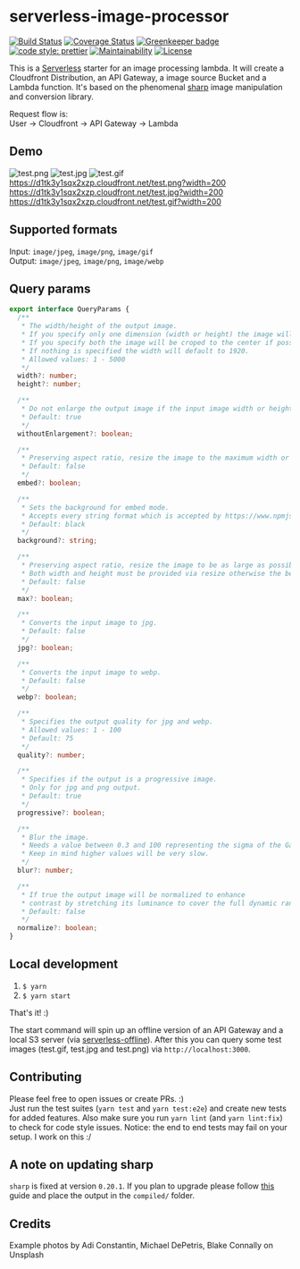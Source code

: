 # serverless-image-processor

[![Build Status](https://travis-ci.org/Mercateo/serverless-image-processor.svg?branch=master)](https://travis-ci.org/Mercateo/serverless-image-processor)
[![Coverage Status](https://coveralls.io/repos/github/Mercateo/serverless-image-processor/badge.svg?branch=master)](https://coveralls.io/github/Mercateo/serverless-image-processor?branch=master)
[![Greenkeeper badge](https://badges.greenkeeper.io/Mercateo/serverless-image-processor.svg)](https://greenkeeper.io/)
[![code style: prettier](https://img.shields.io/badge/code_style-prettier-ff69b4.svg?style=flat-square)](https://github.com/prettier/prettier)
[![Maintainability](https://api.codeclimate.com/v1/badges/149b0866f7121aad91a9/maintainability)](https://codeclimate.com/github/Mercateo/serverless-image-processor/maintainability)
[![License](https://img.shields.io/badge/License-Apache%202.0-blue.svg)](https://github.com/Mercateo/serverless-image-processor/blob/master/LICENSE)

This is a [Serverless](https://serverless.com) starter for an image processing lambda. It will create a Cloudfront Distribution, an API Gateway, a image source Bucket and a Lambda function. It's based on the phenomenal [sharp](https://github.com/lovell/sharp) image manipulation and conversion library.

Request flow is:  
User -> Cloudfront -> API Gateway -> Lambda

## Demo
![test.png](https://d1tk3y1sqx2xzp.cloudfront.net/test.png?width=200) ![test.jpg](https://d1tk3y1sqx2xzp.cloudfront.net/test.jpg?width=200) ![test.gif](https://d1tk3y1sqx2xzp.cloudfront.net/test.gif?width=200)  
https://d1tk3y1sqx2xzp.cloudfront.net/test.png?width=200   
https://d1tk3y1sqx2xzp.cloudfront.net/test.jpg?width=200   
https://d1tk3y1sqx2xzp.cloudfront.net/test.gif?width=200  

## Supported formats
  
Input: ```image/jpeg```, ```image/png```, ```image/gif```  
Output: ```image/jpeg```, ```image/png```, ```image/webp```


## Query params
```typescript
export interface QueryParams {
  /**
   * The width/height of the output image.
   * If you specify only one dimension (width or height) the image will be scaled respecting the ratio.
   * If you specify both the image will be croped to the center if possible.
   * If nothing is specified the width will default to 1920.
   * Allowed values: 1 - 5000
   */
  width?: number;
  height?: number;

  /**
   * Do not enlarge the output image if the input image width or height are already less than the required dimensions. 
   * Default: true
   */
  withoutEnlargement?: boolean;

  /**
   * Preserving aspect ratio, resize the image to the maximum width or height specified then embed on a background of the exact width and height specified.
   * Default: false
   */
  embed?: boolean;

  /**
   * Sets the background for embed mode.
   * Accepts every string format which is accepted by https://www.npmjs.com/package/color.
   * Default: black
   */
  background?: string;

  /**
   * Preserving aspect ratio, resize the image to be as large as possible while ensuring its dimensions are less than or equal to the width and height specified.
   * Both width and height must be provided via resize otherwise the behaviour will default to crop.
   * Default: false
   */
  max?: boolean;

  /**
   * Converts the input image to jpg.
   * Default: false
   */
  jpg?: boolean;

  /**
   * Converts the input image to webp.
   * Default: false
   */
  webp?: boolean;

  /**
   * Specifies the output quality for jpg and webp.
   * Allowed values: 1 - 100
   * Default: 75
   */
  quality?: number;

  /**
   * Specifies if the output is a progressive image.
   * Only for jpg and png output.
   * Default: true
   */
  progressive?: boolean;

  /**
   * Blur the image.
   * Needs a value between 0.3 and 100 representing the sigma of the Gaussian mask, where sigma = 1 + radius / 2.
   * Keep in mind higher values will be very slow.
   */
  blur?: number;

  /**
   * If true the output image will be normalized to enhance
   * contrast by stretching its luminance to cover the full dynamic range.
   * Default: false
   */
  normalize?: boolean;
}
```

## Local development

1. ```$ yarn```
2. ```$ yarn start```

That's it! :)

The start command will spin up an offline version of an API Gateway and a local S3 server (via [serverless-offline](https://github.com/dherault/serverless-offline)). After this you can query some test images (test.gif, test.jpg and test.png) via ```http://localhost:3000```.

## Contributing
Please feel free to open issues or create PRs. :)  
Just run the test suites (```yarn test``` and ```yarn test:e2e```) and create new tests for added features.
Also make sure you run ```yarn lint``` (and ```yarn lint:fix```) to check for code style issues.
Notice: the end to end tests may fail on your setup. I work on this :/

## A note on updating sharp
```sharp``` is fixed at version ```0.20.1```. If you plan to upgrade please follow [this](http://sharp.dimens.io/en/stable/install/#aws-lambda) guide and place the output in the ```compiled/``` folder.

## Credits
Example photos by Adi Constantin, Michael DePetris, Blake Connally on Unsplash

